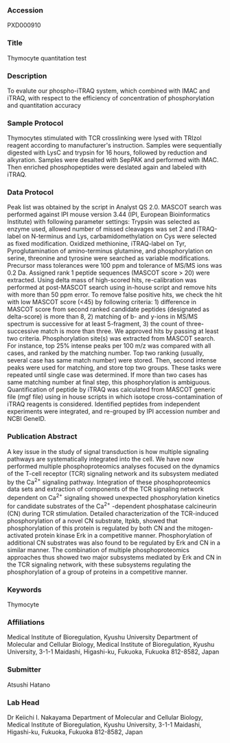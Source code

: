 ### Accession
PXD000910

### Title
Thymocyte quantitation test

### Description
To evalute our phospho-iTRAQ system, which combined with IMAC and iTRAQ, with respect to the efficiency of concentration of phosphorylation and quantitation accuracy

### Sample Protocol
Thymocytes stimulated with TCR crosslinking were lysed with TRIzol reagent according to manufacturer's instruction. Samples were sequentially digested with LysC and trypsin for 16 hours, followed by reduction and alkyration. Samples were desalted with SepPAK and performed with IMAC. Then enriched phosphopeptides were deslated again and labeled with iTRAQ.

### Data Protocol
Peak list was obtained by the script in Analyst QS 2.0. MASCOT search was performed against IPI mouse version 3.44 (IPI, European Bioinformatics Institute) with following parameter settings: Trypsin was selected as enzyme used, allowed number of missed cleavages was set 2 and iTRAQ-label on N-terminus and Lys, carbamidomethylation on Cys were selected as fixed modification. Oxidized methionine, iTRAQ-label on Tyr, Pyroglutamination of amino-terminus glutamine, and phosphorylation on serine, threonine and tyrosine were searched as variable modifications. Precursor mass tolerances were 100 ppm and tolerance of MS/MS ions was 0.2 Da. Assigned rank 1 peptide sequences (MASCOT score > 20) were extracted. Using delta mass of high-scored hits, re-calibration was performed at post-MASCOT search using in-house script and remove hits with more than 50 ppm error. To remove false positive hits, we check the hit with low MASCOT score (<45) by following criteria: 1) difference in MASCOT score from second ranked candidate peptides (designated as delta-score) is more than 8, 2) matching of b- and y-ions in MS/MS spectrum is successive for at least 5-fragment, 3) the count of three-successive match is more than three. We approved hits by passing at least two criteria. Phosphorylation site(s) was extracted from MASCOT search. For instance, top 25% intense peaks per 100 m/z was compared with all cases, and ranked by the matching number. Top two ranking (usually, several case has same match number) were stored. Then, second intense peaks were used for matching, and store top two groups. These tasks were repeated until single case was determined. If more than two cases has same matching number at final step, this phosphorylation is ambiguous. Quantification of peptide by iTRAQ was calculated from MASCOT generic file (mgf file) using in house scripts in which isotope cross-contamination of iTRAQ reagents is considered. Identified peptides from independent experiments were integrated, and re-grouped by IPI accession number and NCBI GeneID.

### Publication Abstract
A key issue in the study of signal transduction is how multiple signaling pathways are systematically integrated into the cell. We have now performed multiple phosphoproteomics analyses focused on the dynamics of the T-cell receptor (TCR) signaling network and its subsystem mediated by the Ca<sup>2+</sup> signaling pathway. Integration of these phosphoproteomics data sets and extraction of components of the TCR signaling network dependent on Ca<sup>2+</sup> signaling showed unexpected phosphorylation kinetics for candidate substrates of the Ca<sup>2+</sup> -dependent phosphatase calcineurin (CN) during TCR stimulation. Detailed characterization of the TCR-induced phosphorylation of a novel CN substrate, Itpkb, showed that phosphorylation of this protein is regulated by both CN and the mitogen-activated protein kinase Erk in a competitive manner. Phosphorylation of additional CN substrates was also found to be regulated by Erk and CN in a similar manner. The combination of multiple phosphoproteomics approaches thus showed two major subsystems mediated by Erk and CN in the TCR signaling network, with these subsystems regulating the phosphorylation of a group of proteins in a competitive manner.

### Keywords
Thymocyte

### Affiliations
Medical Institute of Bioregulation, Kyushu University 
Department of Molecular and Cellular Biology, Medical Institute of Bioregulation, Kyushu University, 3-1-1 Maidashi, Higashi-ku, Fukuoka, Fukuoka 812-8582, Japan

### Submitter
Atsushi Hatano

### Lab Head
Dr Keiichi I. Nakayama
Department of Molecular and Cellular Biology, Medical Institute of Bioregulation, Kyushu University, 3-1-1 Maidashi, Higashi-ku, Fukuoka, Fukuoka 812-8582, Japan


